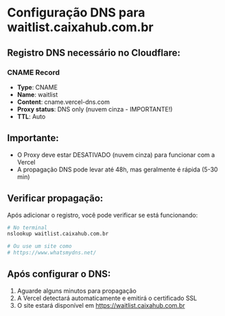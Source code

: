 # Configuração DNS para waitlist.caixahub.com.br

## Registro DNS necessário no Cloudflare:

### CNAME Record
- **Type**: CNAME
- **Name**: waitlist
- **Content**: cname.vercel-dns.com
- **Proxy status**: DNS only (nuvem cinza - IMPORTANTE!)
- **TTL**: Auto

## Importante:
- O Proxy deve estar DESATIVADO (nuvem cinza) para funcionar com a Vercel
- A propagação DNS pode levar até 48h, mas geralmente é rápida (5-30 min)

## Verificar propagação:
Após adicionar o registro, você pode verificar se está funcionando:

```bash
# No terminal
nslookup waitlist.caixahub.com.br

# Ou use um site como
# https://www.whatsmydns.net/
```

## Após configurar o DNS:
1. Aguarde alguns minutos para propagação
2. A Vercel detectará automaticamente e emitirá o certificado SSL
3. O site estará disponível em https://waitlist.caixahub.com.br